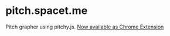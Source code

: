 # pitch.spacet.me

Pitch grapher using pitchy.js. [Now available as Chrome Extension](https://github.com/dtinth/tuner-chrome)
